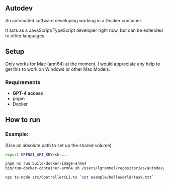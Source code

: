 ## Autodev

An automated software developing working in a Docker container.

It acts as a JavaScript/TypeScript developer right now, but can be extended to other languages.

## Setup

Only works for Mac (arm64) at the moment. I would appreciate any help to get this to work on Windows or other Mac Models.

### Requirements

- **GPT-4 access**
- pnpm
- Docker

## How to run

### Example:

(Use an absolute path to set up the shared volume)

```sh
export OPENAI_API_KEY=sk-...

pnpm nx run build-docker-image-arm64
bin/run-docker-container-arm64.sh /Users/lgrammel/repositories/autodev/example/helloworld/volume

npx ts-node src/ControllerCLI.ts `cat example/helloworld/task.txt`
```
